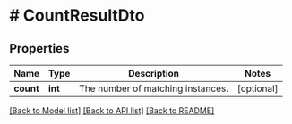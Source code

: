 # # CountResultDto

## Properties

Name | Type | Description | Notes
------------ | ------------- | ------------- | -------------
**count** | **int** | The number of matching instances. | [optional]

[[Back to Model list]](../../README.md#models) [[Back to API list]](../../README.md#endpoints) [[Back to README]](../../README.md)
